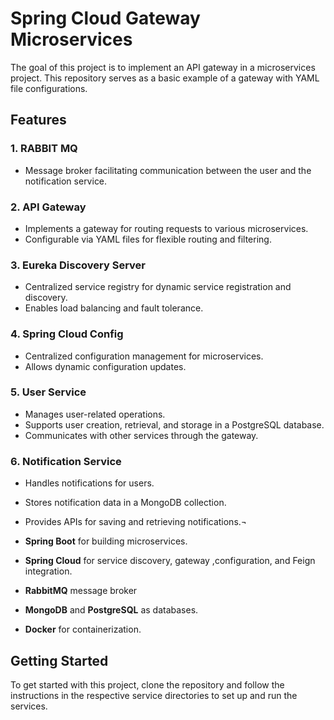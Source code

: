 # Spring Cloud Gateway Microservices

The goal of this project is to implement an API gateway in a microservices project. This repository serves as a basic
example of a gateway with YAML file configurations.

## Features

### 1. RABBIT MQ 

- Message broker facilitating communication between the user and the notification service.

### 2. API Gateway

- Implements a gateway for routing requests to various microservices.
- Configurable via YAML files for flexible routing and filtering.

### 3. Eureka Discovery Server

- Centralized service registry for dynamic service registration and discovery.
- Enables load balancing and fault tolerance.

### 4. Spring Cloud Config

- Centralized configuration management for microservices.
- Allows dynamic configuration updates.

### 5. User Service

- Manages user-related operations.
- Supports user creation, retrieval, and storage in a PostgreSQL database.
- Communicates with other services through the gateway.

### 6. Notification Service

- Handles notifications for users.
- Stores notification data in a MongoDB collection.
- Provides APIs for saving and retrieving notifications.¬


- **Spring Boot** for building microservices.
- **Spring Cloud** for service discovery, gateway ,configuration, and Feign integration.
- **RabbitMQ** message broker
- **MongoDB** and **PostgreSQL** as databases.
- **Docker** for containerization.

## Getting Started

To get started with this project, clone the repository and follow the instructions in the respective service directories
to set up and run the services.
